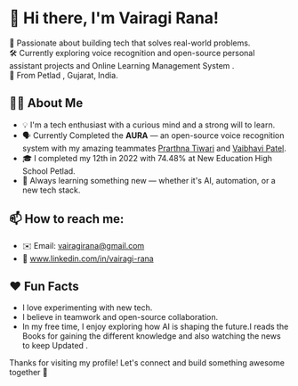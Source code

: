 # 👋 Hi there, I'm Vairagi Rana!

🎯 Passionate about building tech that solves real-world problems.  
🛠️ Currently exploring voice recognition and open-source personal assistant projects and Online Learning Management System .  
📍 From Petlad , Gujarat, India.

## 👨‍💻 About Me

- 💡 I'm a tech enthusiast with a curious mind and a strong will to learn.
- 🗣️ Currently Completed the **AURA** — an open-source voice recognition system with my amazing teammates [Prarthna Tiwari](#) and [Vaibhavi Patel](#).
- 🎓 I completed my 12th in 2022 with 74.48% at New Education High School Petlad.
- 🌱 Always learning something new — whether it's AI, automation, or a new tech stack.

## 📫 How to reach me:

- ✉️ Email: vairagirana@gmail.com  
- 🔗 www.linkedin.com/in/vairagi-rana 

## ❤️ Fun Facts

- I love experimenting with new tech.
- I believe in teamwork and open-source collaboration.
- In my free time, I enjoy exploring how AI is shaping the future.I reads the Books for gaining the different knowledge and also watching the news to keep Updated . 

Thanks for visiting my profile! Let's connect and build something awesome together 🚀
